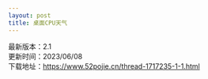 ```yaml
---
layout: post
title: 桌面CPU天气
---
```


最新版本：2.1 <br>
更新时间：2023/06/08<br>
下载地址：https://www.52pojie.cn/thread-1717235-1-1.html<br>
